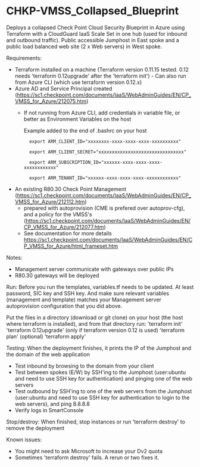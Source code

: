 # CHKP-VMSS_Collapsed_Blueprint
Deploys a collapsed Check Point Cloud Security Blueprint in Azure using Terraform with a CloudGuard IaaS Scale Set in one hub (used for inbound and outbound traffic).
Public accessible Jumphost in East spoke and a public load balanced web site (2 x Web servers) in West spoke.

Requirements:
- Terraform installed on a machine (Terraform version 0.11.15 tested. 0.12 needs 'terraform 0.12upgrade' after the 'terraform init')
        - Can also run from Azure CLI (which use terraform version 0.12.x)
- Azure AD and Service Principal created (https://sc1.checkpoint.com/documents/IaaS/WebAdminGuides/EN/CP_VMSS_for_Azure/212075.htm)
	- If not running from Azure CLI, add credentials in variable file, or better as Environment Variables on the host
		
		Example added to the end of .bashrc on your host
		
			export ARM_CLIENT_ID="xxxxxxxx-xxxx-xxxx-xxxx-xxxxxxxxxx"
			
			export ARM_CLIENT_SECRET="xxxxxxxxxxxxxxxxxxxxxxxxxxxxxxxx"
			
			export ARM_SUBSCRIPTION_ID="xxxxxx-xxxx-xxxx-xxxx-xxxxxxxxxxxx"
			
			export ARM_TENANT_ID="xxxxxx-xxxx-xxxx-xxxx-xxxxxxxxxxxx"
			
- An existing R80.30 Check Point Management (https://sc1.checkpoint.com/documents/IaaS/WebAdminGuides/EN/CP_VMSS_for_Azure/212112.htm)
    - prepared with autoprovision (CME is prefered over autoprov-cfg), and a policy for the VMSS's (https://sc1.checkpoint.com/documents/IaaS/WebAdminGuides/EN/CP_VMSS_for_Azure/212077.htm)
	- See documentation for more details
    https://sc1.checkpoint.com/documents/IaaS/WebAdminGuides/EN/CP_VMSS_for_Azure/html_frameset.htm


Notes:
- Management server communicate with gateways over public IPs
- R80.30 gateways will be deployed


Run:
Before you run the templates, variables.tf needs to be updated. At least password, SIC key and SSH key. And make sure relevant variables (management and template) matches your Management server autoprovision configuration that you did above.

Put the files in a directory (download or git clone) on your host (the host where terraform is installed), and from that directory run:
'terraform init'
'terraform 0.12upgrade' (only if terraform version 0.12 is used)
'terraform plan' (optional)
'terraform apply'


Testing:
When the deployment finishes, it prints the IP of the Jumphost and the domain of the web application 
- Test inbound by browsing to the domain from your client
- Test between spokes (E/W) by SSH'ing to the Jumphost (user:ubuntu and need to use SSH key for authentication) and pinging one of the web servers
- Test outbound by SSH'ing to one of the web servers from the Jumphost (user:ubuntu and need to use SSH key for authentication to login to the web servers), and ping 8.8.8.8
- Verify logs in SmartConsole


Stop/destroy:
When finished, stop instances or run 'terraform destroy' to remove the deployment


Known issues:
- You might need to ask Microsoft to increase your Dv2 quota
- Sometimes 'terraform destroy' fails. A rerun or two fixes it.
